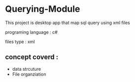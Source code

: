 # Querying-Module
This project is desktop app that map sql query using  xml files

programing language : c#

files type : xml

## concept coverd :
* data strcuture 
* File organziation
